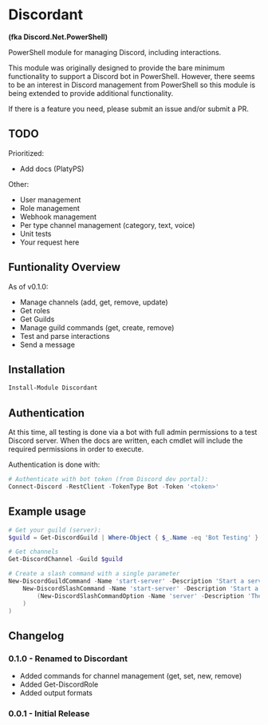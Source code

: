 # Discordant

**(fka Discord.Net.PowerShell)**

PowerShell module for managing Discord, including interactions.

This module was originally designed to provide the bare minimum functionality to support a Discord bot in PowerShell. However, there seems to be an interest in Discord management from PowerShell so this module is being extended to provide additional functionality.

If there is a feature you need, please submit an issue and/or submit a PR.

## TODO

Prioritized:

- Add docs (PlatyPS)

Other:

- User management
- Role management
- Webhook management
- Per type channel management (category, text, voice)
- Unit tests
- Your request here

## Funtionality Overview

As of v0.1.0:

- Manage channels (add, get, remove, update)
- Get roles
- Get Guilds
- Manage guild commands (get, create, remove)
- Test and parse interactions
- Send a message

## Installation

```powershell
Install-Module Discordant
```

## Authentication

At this time, all testing is done via a bot with full admin permissions to a test Discord server. When the docs are written, each cmdlet will include the required permissions in order to execute.

Authentication is done with:

```powershell
# Authenticate with bot token (from Discord dev portal):
Connect-Discord -RestClient -TokenType Bot -Token '<token>'
```

## Example usage

```powershell
# Get your guild (server):
$guild = Get-DiscordGuild | Where-Object { $_.Name -eq 'Bot Testing' }

# Get channels
Get-DiscordChannel -Guild $guild

# Create a slash command with a single parameter
New-DiscordGuildCommand -Name 'start-server' -Description 'Start a server' -Guild $guild -CommandBuilder (
    New-DiscordSlashCommand -Name 'start-server' -Description 'Start a server' -Options @(
        (New-DiscordSlashCommandOption -Name 'server' -Description 'The selected server' -Type String)
    )
)
```

## Changelog

### 0.1.0 - Renamed to Discordant

- Added commands for channel management (get, set, new, remove)
- Added Get-DiscordRole
- Added output formats

### 0.0.1 - Initial Release
